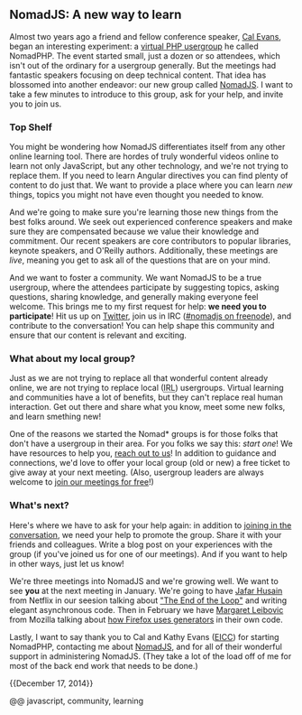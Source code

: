 
## NomadJS: A new way to learn

Almost two years ago a friend and fellow conference speaker, [Cal Evans](http://blog.calevans.com/), began an
interesting experiment: a [virtual PHP usergroup](http://nomadphp.com) he called NomadPHP. The event started
small, just a dozen or so attendees, which isn't out of the ordinary for a usergroup generally. But the meetings
had fantastic speakers focusing on deep technical content. That idea has blossomed into another endeavor: our new
group called [NomadJS](http://nomadjavascript.com). I want to take a few minutes to introduce to this group, ask
for your help, and invite you to join us.

### Top Shelf

You might be wondering how NomadJS differentiates itself from any other online learning tool. There are hordes
of truly wonderful videos online to learn not only JavaScript, but any other technology, and we're not trying
to replace them. If you need to learn Angular directives you can find plenty of content to do just that. We want
to provide a place where you can learn _new_ things, topics you might not have even thought you needed to know.

And we're going to make sure you're learning those new things from the best folks around. We seek out experienced
conference speakers and make sure they are compensated because we value their knowledge and commitment. Our
recent speakers are core contributors to popular libraries, keynote speakers, and O'Reilly authors. Additionally,
these meetings are _live_, meaning you get to ask all of the questions that are on your mind.

And we want to foster a community. We want NomadJS to be a true usergroup, where the attendees participate by
suggesting topics, asking questions, sharing knowledge, and generally making everyone feel welcome. This brings
me to my first request for help: **we need you to participate**! Hit us up on [Twitter](http://twitter.com/nomadjs),
join us in IRC ([#nomadjs on freenode](irc://irc.freenode.net/nomadjs)), and contribute to the conversation! You
can help shape this community and ensure that our content is relevant and exciting.

### What about my local group?

Just as we are not trying to replace all that wonderful content already online, we are not trying to replace
local (<acronym title='in real life'>IRL</acronym>) usergroups. Virtual learning and communities have a lot of
benefits, but they can't replace real human interaction. Get out there and share what you know, meet some new
folks, and learn smething new!

One of the reasons we started the Nomad* groups is for those folks that don't have a usergroup in their area. For
you folks we say this: _start one_! We have resources to help you, [reach out to us](mailto:jordan@nomadjavascript.com)!
In addition to guidance and connections, we'd love to offer your local group (old or new) a free ticket to give
away at your next meeting. (Also, usergroup leaders are always welcome to [join our meetings for free](http://nomadjavascript.com/nomad-js-ticket-request/)!)

### What's next?

Here's where we have to ask for your help again: in addition to [joining in the conversation](http://twitter.com/nomadjs),
we need your help to promote the group. Share it with your friends and colleagues. Write a blog post on your
experiences with the group (if you've joined us for one of our meetings). And if you want to help in other ways,
just let us know!

We're three meetings into NomadJS and we're growing well. We want to see **you** at the next meeting in January.
We're going to have [Jafar Husain](https://twitter.com/jhusain) from Netflix in our seesion talking about
["The End of the Loop"](http://nomadjavascript.com/2014/10/january-2015/) and writing elegant asynchronous code.
Then in February we have [Margaret Leibovic](https://twitter.com/mleibovic) from Mozilla talking about
[how Firefox uses generators](http://nomadjavascript.com/2014/12/february-2015/) in their own code.

Lastly, I want to say thank you to Cal and Kathy Evans ([EICC](http://www.eicc.com)) for starting NomadPHP, contacting
me about [NomadJS](http://nomadjavascript.com), and for all of their wonderful support in administering NomadJS.
(They take a lot of the load off of me for most of the back end work that needs to be done.)

{{December 17, 2014}}

@@ javascript, community, learning
